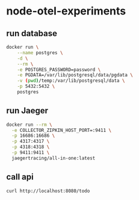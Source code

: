 # node-otel-experiments

## run database

```sh
docker run \
    --name postgres \
    -d \
    --rm \
    -e POSTGRES_PASSWORD=password \
    -e PGDATA=/var/lib/postgresql/data/pgdata \
    -v (pwd)/temp:/var/lib/postgresql/data \
    -p 5432:5432 \
    postgres
```

## run Jaeger

```sh
docker run --rm \
  -e COLLECTOR_ZIPKIN_HOST_PORT=:9411 \
  -p 16686:16686 \
  -p 4317:4317 \
  -p 4318:4318 \
  -p 9411:9411 \
  jaegertracing/all-in-one:latest
```

## call api

```sh
curl http://localhost:8080/todo
```
